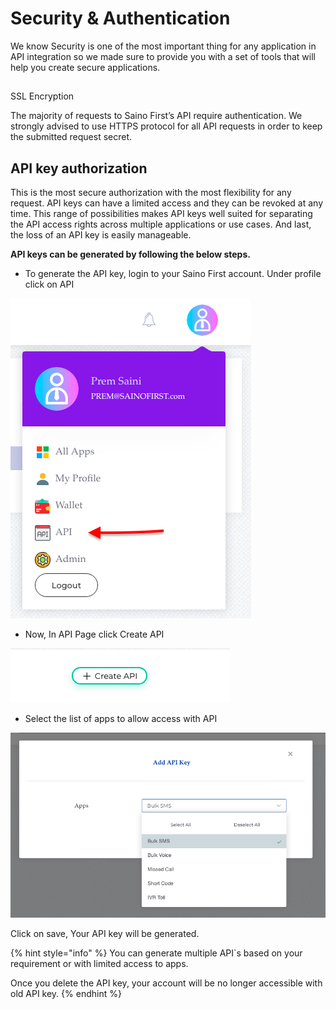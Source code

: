 # Security & Authentication


We know Security is one of the most important thing for any application in API integration so we made sure to provide you with a set of tools that will help you create secure applications.

## 
SSL Encryption

The majority of requests to Saino First’s API require authentication. We strongly advised to use HTTPS protocol for all API requests in order to keep the submitted request secret.

## API key authorization

This is the most secure authorization with the most flexibility for any request. API keys can have a limited access and they can be revoked at any time. This range of possibilities makes API keys well suited for separating the API access rights across multiple applications or use cases. And last, the loss of an API key is easily manageable.  
 

**API keys can be generated by following the below steps.**

* To generate the API key, login to your Saino First account. Under profile click on API

![](.gitbook/assets/api.png)

* Now, In API Page click Create API

![](.gitbook/assets/screen-shot-2019-06-04-at-10.14.38-pm.png)

* Select the list of apps to allow access with API

![](.gitbook/assets/screen-shot-2019-06-04-at-10.16.08-pm.png)

Click on save, Your API key will be generated. 



{% hint style="info" %}
You can generate multiple API\`s based on your requirement or with limited access to apps. 

Once you delete the API key, your account will be no longer accessible with old API key. 
{% endhint %}

